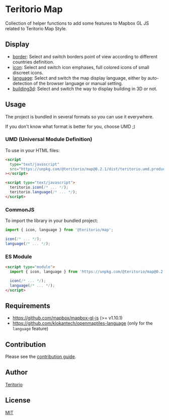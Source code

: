 # Teritorio Map

Collection of helper functions to add some features to Mapbox GL JS related to Teritorio Map Style.

## Display

- [border](https://teritorio.github.io/teritorio-map/border): Select and switch borders point of view according to different countries definition.
- [icon](https://teritorio.github.io/teritorio-map/icon): Select and switch icon emphases, full colored icons of small discreet icons.
- [language](https://teritorio.github.io/teritorio-map/language): Select and switch the map display language, either by auto-detection of the browser language or manual setting.
- [building3d](https://teritorio.github.io/teritorio-map/building3d): Select and switch the way to display building in 3D or not.

## Usage

The project is bundled in several formats so you can use it everywhere.

If you don't know what format is better for you, choose UMD ;)

### UMD (Universal Module Definition)

To use in your HTML files:

```html
<script
  type="text/javascript"
  src="https://unpkg.com/@teritorio/map@0.2.1/dist/teritorio.umd.production.min.js"
></script>

<script type="text/javascript">
  teritorio.icon(/* ... */);
  teritorio.language(/* ... */);
</script>
```

### CommonJS

To import the library in your bundled project:

```js
import { icon, language } from '@teritorio/map';

icon(/* ... */);
language(/* ... */);
```

### ES Module

```html
<script type="module">
  import { icon, language } from 'https://unpkg.com/@teritorio/map@0.2.1/dist/teritorio.esm.js';

  icon(/* ... */);
  language(/* ... */);
</script>
```

## Requirements

- https://github.com/mapbox/mapbox-gl-js (>= v1.10.1)
- https://github.com/klokantech/openmaptiles-language (only for the `language` feature)

## Contribution

Please see the [contribution guide](CONTRIBUTING.md).

## Author

[Teritorio](https://teritorio.fr)

## License

[MIT](LICENSE)
